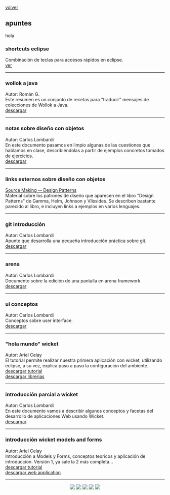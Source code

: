 [volver](index.md)<br/>
## apuntes

hola 

### shortcuts eclipse
Combinación de teclas para accesos rápidos en eclipse.<br/>
[ver](shortcuts.md)<br/>

<hr/>

### wollok a java
Autor: Román G.<br/>
Este resumen es un conjunto de recetas para “traducir” mensajes de colecciones de Wollok a Java.<br/>
<a href="material/documentos/apuntes/colecciones-de-wollok-a-java.pdf" target="_blank">descargar</a>

<hr/>

### notas sobre diseño con objetos
Autor: Carlos Lombardi<br/>
En este documento pasamos en limpio algunas de las cuestiones que hablamos en clase,
describiéndolas a partir de ejemplos concretos tomados de ejercicios.<br/>
<a href="material/documentos/apuntes/Diseño de software con objetos - estudio de casos.pdf" target="_blank">descargar</a>

<hr/>

### links externos sobre diseño con objetos
<a href="https://sourcemaking.com/design_patterns/" target="_blank">Source Making -- Design Patterns</a><br/>
Material sobre los patrones de diseño que aparecen en el libro "Design Patterns" de Gamma, Helm, Johnson y Vlissides. Se describen bastante parecido al libro, e incluyen links a ejemplos en varios lenguajes. 


<hr/>

### git introducción
Autor: Carlos Lombardi<br/>
Apunte que desarrolla una pequeña introducción práctica sobre git.<br/>
<a href="material/documentos/apuntes/git-pequenia-introduccion-practica.pdf" target="_blank">descargar</a>

<hr/>

### arena
Autor: Carlos Lombardi<br/>
Documento sobre la edición de una pantalla en arena framework.<br/>
<a href="material/documentos/apuntes/pantalla-edicion-arena.pdf" target="_blank">descargar</a>

<hr/>

### ui conceptos
Autor: Carlos Lombardi<br/>
Conceptos sobre user interface.<br/>
<a href="material/documentos/apuntes/ui-conceptos.pdf" target="_blank">descargar</a>

<hr/>

### "hola mundo" wicket
Autor: Ariel Celay<br/>
El tutorial permite realizar nuestra primera aplicación con wicket, utilizando eclipse, a su vez, explica paso a paso la configuración del ambiente.<br/>
<a href="material/documentos/apuntes/hola-mundo-wicket.pdf" target="_blank">descargar tutorial</a><br/>
<a href="material/libs/basicas-necesarias-wicket.zip" target="_blank">descargar librerias</a>

<hr/>

### introducción parcial a wicket
Autor: Carlos Lombardi<br/>
En este documento vamos a describir algunos conceptos y facetas del desarrollo de aplicaciones
Web usando Wicket.<br/>
<a href="material/documentos/apuntes/introduccion-parcial-a-wicket.pdf" target="_blank">descargar</a>

<hr/>

### introducción wicket models and forms
Autor: Ariel Celay<br/>
Introducción a Models y Forms, conceptos teoricos y aplicación de introduccion. Versión 1, ya sale la 2 más completa...<br/>
<a href="material/documentos/apuntes/modelos-y-formularios.pdf" target="_blank">descargar tutorial</a><br/>
<a href="material/projects/wicket-model-form.zip" target="_blank">descargar web application</a>

<hr/>

<center><img src="imagenes/logo-java-1.png" />&nbsp;<img src="imagenes/logo-linux-1.png" />&nbsp;<img src="imagenes/logo-java-2.png" />&nbsp;<img src="imagenes/logo-tomcat.png" />&nbsp;<img src="imagenes/logo-lamadrid-1.png" /></center>
